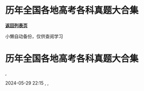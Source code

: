 # 历年全国各地高考各科真题大合集

[**返回列表页**](/gzh/懒人手册)

小懒自动备份，仅供查阅学习

# 历年全国各地高考各科真题大合集

,

2024-05-29 22:15 , ,

